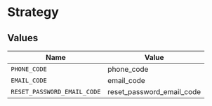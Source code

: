 # Strategy


## Values

| Name                        | Value                       |
| --------------------------- | --------------------------- |
| `PHONE_CODE`                | phone_code                  |
| `EMAIL_CODE`                | email_code                  |
| `RESET_PASSWORD_EMAIL_CODE` | reset_password_email_code   |